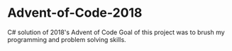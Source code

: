 # Advent-of-Code-2018
C# solution of 2018's Advent of Code
Goal of this project was to brush my programming and problem solving skills.
